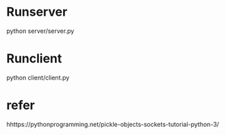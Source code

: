 # Runserver
python server/server.py

# Runclient
python client/client.py

# refer
hhttps://pythonprogramming.net/pickle-objects-sockets-tutorial-python-3/